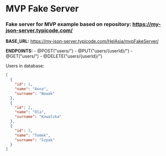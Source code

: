 # MVP Fake Server

### Fake server for MVP example based on repository: https://my-json-server.typicode.com/

**BASE_URL:** https://my-json-server.typicode.com/HelAsia/mvpFakeServer/

**ENDPOINTS:**
    - @POST("users/")
    - @PUT("users/{userId}/")
    - @GET("users/")
    - @DELETE("users/{userId}/")

Users in database:

```JSON
[
  {
    "id": 1,
    "name": "Anna",
    "surname": "Nowak"
  },
  {
    "id": 2,
    "name": "Ola",
    "surname": "Kowalska"
  },
  {
    "id": 3,
    "name": "Tomek",
    "surname": "Szpak"
  }
]
```
